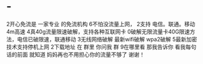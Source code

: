 # -
2开心免流是 一家专业 的免流机构   6不怕没流量上网，   2支持 电信。联通。移动 4m高速   4真40g流量限速破解，支持各种互联网卡  0破解无限流量卡40G限速方法，电信已破限速，联通移动   3无线网络破解 最新wifi破解 wpa2破解   5最新加密技术支持停机上网   2下载地址 在 群里 你问我 群   9在哪里看 那我告诉你 看我每句话的前面 就知道 妈妈再也不用担心你的流量不够了 谢谢！
